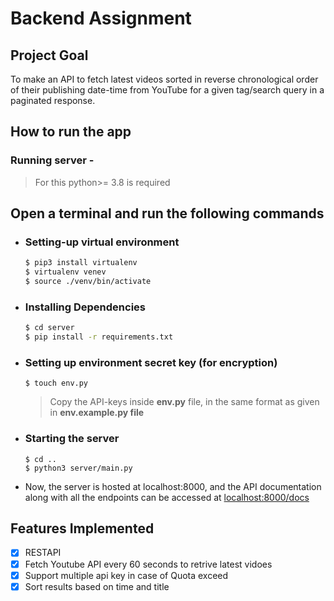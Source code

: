 # Backend Assignment

## Project Goal

To make an API to fetch latest videos sorted in reverse chronological order of their publishing date-time from YouTube for a given tag/search query in a paginated response.

## How to run the app

### Running server -

> For this python>= 3.8 is required

## Open a terminal and run the following commands

- ### Setting-up virtual environment

  ```bash
  $ pip3 install virtualenv
  $ virtualenv venev
  $ source ./venv/bin/activate
  ```

- ### Installing Dependencies
  ```bash
  $ cd server
  $ pip install -r requirements.txt
  ```
- ### Setting up environment secret key (for encryption)

  ```
  $ touch env.py
  ```

  > Copy the API-keys inside **env.py** file, in the same format as given in **env.example.py file**

- ### Starting the server

  ```
  $ cd ..
  $ python3 server/main.py
  ```

- Now, the server is hosted at localhost:8000, and the API documentation along with all the endpoints can be accessed at [localhost:8000/docs](http://localhost:8000/docs)

## Features Implemented

- [x] RESTAPI
- [x] Fetch Youtube API every 60 seconds to retrive latest vidoes
- [x] Support multiple api key in case of Quota exceed
- [x] Sort results based on time and title
